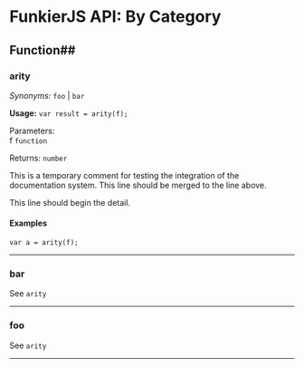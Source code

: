 # FunkierJS API: By Category #

## Function##
### arity ###
*Synonyms:* `foo` | `bar`

**Usage:** `var result = arity(f);`

Parameters:  
f `function`

Returns: `number`

This is a temporary comment for testing the integration of the documentation system.
This line should be merged to the line above.

This line should begin the detail.

#### Examples ####
    var a = arity(f);
***
### bar ###
See `arity`
***
### foo ###
See `arity`
***
